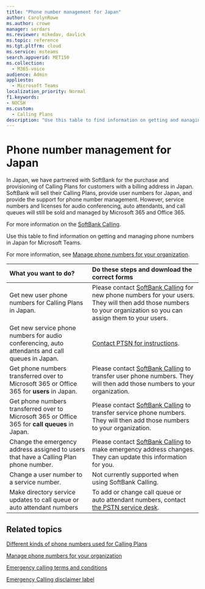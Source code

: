 ```yaml
---
title: "Phone number management for Japan"
author: CarolynRowe
ms.author: crowe
manager: serdars
ms.reviewer: mikedav, davlick
ms.topic: reference
ms.tgt.pltfrm: cloud
ms.service: msteams
search.appverid: MET150
ms.collection: 
  - M365-voice
audience: Admin
appliesto: 
  - Microsoft Teams
localization_priority: Normal
f1.keywords:
- NOCSH
ms.custom: 
  - Calling Plans
description: "Use this table to find information on getting and managing phone numbers in Japan for Microsoft Teams."
---
```


# Phone number management for Japan

In Japan, we have partnered with SoftBank for the purchase and provisioning of Calling Plans for customers with a billing address in Japan. SoftBank will sell their Calling Plans, provide user numbers for Japan, and provide the support for phone number management. However, service numbers and licenses for audio conferencing, auto attendants, and call queues will still be sold and managed by Microsoft 365 and Office 365.

For more information on the [SoftBank Calling](https://aka.ms/SoftBankVoicePlan).

Use this table to find information on getting and managing phone numbers in Japan for Microsoft Teams.

For more information, see  [Manage phone numbers for your organization](manage-phone-numbers-for-your-organization.md).
  
|**What you want to do?**|**Do these steps and download the correct forms**|
|:-----|:-----|
|Get new user phone numbers for Calling Plans in Japan.|Please contact [SoftBank Calling](https://aka.ms/SoftBankVoicePlan) for new phone numbers for your users. They will then add those numbers to your organization so you can assign them to your users. <br/>
|Get new service phone numbers for audio conferencing, auto attendants and call queues in Japan.|[Contact PTSN for instructions](contact-pstn-service-desk.md).|
|Get phone numbers transferred over to Microsoft 365 or Office 365 for **users** in Japan.|Please contact [SoftBank Calling](https://aka.ms/SoftBankVoicePlan) to transfer user phone numbers. They will then add those numbers to your organization.  <br/> |
|Get phone numbers transferred over to Microsoft 365 or Office 365 for **call queues** in Japan.|Please contact [SoftBank Calling](https://aka.ms/SoftBankVoicePlan) to transfer service phone numbers. They will then add those numbers to your organization.|
|Change the emergency address assigned to users that have a Calling Plan phone number.|Please contact [SoftBank Calling](https://aka.ms/SoftBankVoicePlan) to make emergency address changes. They can update this information for you.|
|Change a user number to a service number. |Not currently supported when using SoftBank Calling.|
|Make directory service updates to call queue or auto attendant numbers|To add or change call queue or auto attendant numbers, contact [the PSTN service desk](contact-pstn-service-desk.md). |

## Related topics

[Different kinds of phone numbers used for Calling Plans](../different-kinds-of-phone-numbers-used-for-calling-plans.md)

[Manage phone numbers for your organization](manage-phone-numbers-for-your-organization.md)

[Emergency calling terms and conditions](../emergency-calling-terms-and-conditions.md)

[Emergency Calling disclaimer label](https://download.microsoft.com/download/a/8/0/a807c43d-2177-4fe0-8732-86b3784ae6e5/emergency-calling-label-(en-us)-(v.1.0).zip)
